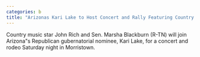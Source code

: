 ```yaml
---
categories: b
title: "Arizonas Kari Lake to Host Concert and Rally Featuring Country Star John Rich Marsha Blackburn"
---
```

Country music star John Rich and Sen. Marsha Blackburn (R-TN) will join Arizona"s Republican gubernatorial nominee, Kari Lake, for a concert and rodeo Saturday night in Morristown.